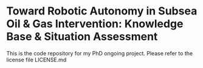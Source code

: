 # Toward Robotic Autonomy in Subsea Oil & Gas Intervention: Knowledge Base & Situation Assessment
This is the code repository for my PhD ongoing project. Please refer to the license file LICENSE.md

